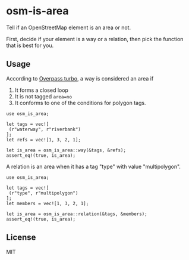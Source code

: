 # osm-is-area

Tell if an OpenStreetMap element is an area or not. 

First, decide if your element is a way or a relation, then pick the function
that is best for you.

## Usage

According to [Overpass turbo](https://wiki.openstreetmap.org/wiki/Overpass_turbo/Polygon_Features), a way is considered an area if 
  1. It forms a closed loop
  2. It is not tagged `area=no`
  3. It conforms to one of the conditions for polygon tags.

```
use osm_is_area;

let tags = vec![
 (r"waterway", r"riverbank")
];
let refs = vec![1, 3, 2, 1];

let is_area = osm_is_area::way(&tags, &refs);
assert_eq!(true, is_area);
```

A relation is an area when it has a tag "type" with value "multipolygon".
```
use osm_is_area;

let tags = vec![
 (r"type", r"multipolygon")
];
let members = vec![1, 3, 2, 1];

let is_area = osm_is_area::relation(&tags, &members);
assert_eq!(true, is_area);
```

## License

MIT
